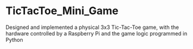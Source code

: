 # TicTacToe_Mini_Game
Designed and implemented a physical 3x3 Tic-Tac-Toe game, with the hardware controlled by a Raspberry Pi and the game logic programmed in Python
